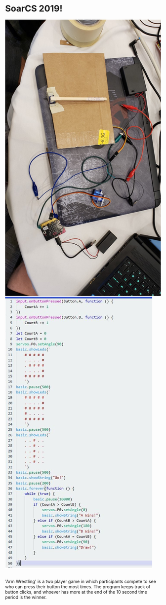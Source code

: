 # SoarCS 2019!

<!-- Note, the line below this one is what links to your screenshot, **DO NOT REMOVE** -->
![my_screenshot](./SoarCSHardware.jpg)
![my_screenshot](./SoarCSSoftware.jpg)
<!--
In this file, you should write a brief description of what your
project is, what you learned, and a simple screenshot of your work.

To add a screenshot, please replace `screenshot.png` with
your own screenshot.
-->

## <Arm Wrestling>

'Arm Wrestling' is a two player game in which participants compete to see who can press their button the most times.  The program keeps track of button clicks, and whoever has more at the end of the 10 second time period is the winner.
